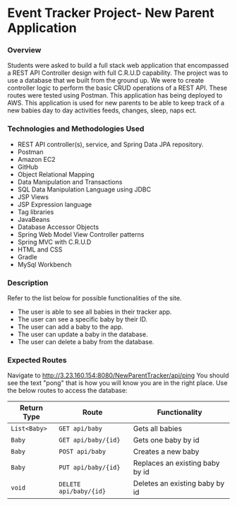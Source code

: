 # Event Tracker Project- New Parent Application

### Overview

Students were asked to build a full stack web application that encompassed a REST API Controller design with full C.R.U.D capability. The project was to use a database that we built from the ground up. We were to create controller logic to perform the basic CRUD operations of a REST API. These routes were tested using Postman. This application has being deployed to AWS.
This application is used for new parents to be able to keep track of a new babies day to day activities feeds, changes, sleep, naps ect.

### Technologies and Methodologies Used

* REST API controller(s), service, and Spring Data JPA repository.
* Postman
* Amazon EC2
* GitHub
* Object Relational Mapping
* Data Manipulation and Transactions
* SQL Data Manipulation Language using JDBC
* JSP Views
* JSP Expression language
* Tag libraries
* JavaBeans
* Database Accessor Objects
* Spring Web Model View Controller patterns
* Spring MVC with C.R.U.D
* HTML and CSS
* Gradle
* MySql Workbench

### Description
Refer to the list below for possible functionalities of the site.

 * The user is able to see all babies in their tracker app.
 * The user can see a specific baby by their ID.
 * The user can add a baby to the app.
 * The user can update a baby in the database.
 * The user can delete a baby from the database.


### Expected Routes

Navigate to http://3.23.160.154:8080/NewParentTracker/api/ping
You should see the text "pong" that is how you will know you are in the right place.
Use the below routes to access the database:

| Return Type   | Route                 | Functionality                  |
|---------------|-----------------------|--------------------------------|
| `List<Baby>`  |`GET api/baby`         | Gets all babies                |
| `Baby`        |`GET api/baby/{id}`    | Gets one baby by id            |
| `Baby`        |`POST api/baby`        | Creates a new baby             |
| `Baby`        |`PUT api/baby/{id}`    | Replaces an existing baby by id|
| `void`        |`DELETE api/baby/{id}` | Deletes an existing baby by id |
